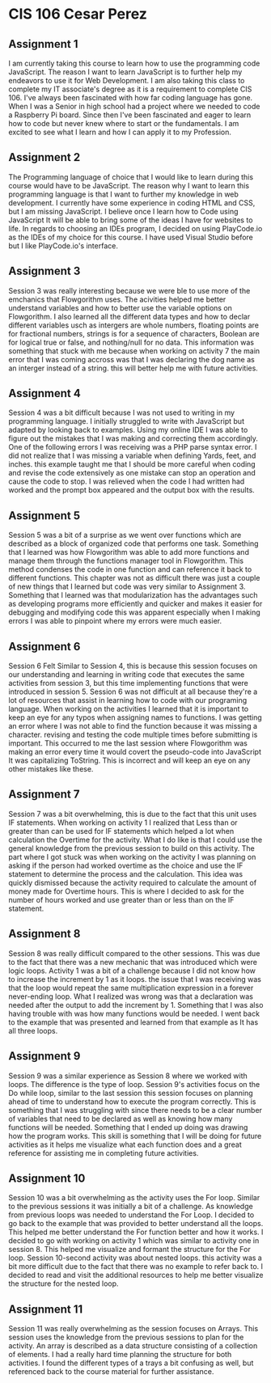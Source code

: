 # CIS 106 Cesar Perez

## Assignment 1

I am currently taking this course to learn how to use the programming code JavaScript. The reason I want to learn JavaScript is to further help my endeavors to use it for Web Development. I am also taking this class to complete my IT associate's degree as it is a requirement to complete CIS 106. I've always been fascinated with how far coding language has gone. When I was a Senior in high school had a project where we needed to code a Raspberry Pi board. Since then I've been fascinated and eager to learn how to code but never knew where to start or the fundamentals. I am excited to see what I learn and how I can apply it to my Profession.

## Assignment 2

The Programming language of choice that I would like to learn during this course would have to be JavaScript. The reason why I want to learn this programming language is that I want to further my knowledge in web development. I currently have some experience in coding HTML and CSS, but I am missing JavaScript. I believe once I learn how to Code using JavaScript It will be able to bring some of the ideas I have for websites to life. In regards to choosing an IDEs program, I  decided on using PlayCode.io as the IDEs of my choice for this course. I have used Visual Studio before but I like PlayCode.io's interface.

## Assignment 3

Session 3 was really interesting because we were ble to use more of the emchanics that Flowgorithm uses. The acivities helped me better understand variables and how to better use the variable options on Flowgorithm. I also learned all the different data types and how to declar different variables usch as intergers are whole numbers, floating points are for fractional numbers, strings is for a sequence of characters, Boolean are for logical true or false, and nothing/null for no data. This information was something that stuck with me because when working on activity 7 the main error that I was coming accross was that I was declaring the dog name as an interger instead of a string. this will better help me with future activities. 

## Assignment 4

Session 4 was a bit difficult because I was not used to writing in my programming language. I initially struggled to write with JavaScript but adapted by looking back to examples. Using my online IDE I was able to figure out the mistakes that I was making and correcting them accordingly. One of the following errors I was receiving was a PHP parse syntax error. I did not realize that I was missing a variable when defining Yards, feet, and inches. this example taught me that I should be more careful when coding and revise the code extensively as one mistake can stop an operation and cause the code to stop. I was relieved when the code I had written had worked and the prompt box appeared and the output box with the results.

## Assignment 5

Session 5 was a bit of a surprise as we went over functions which are described as a block of organized code that performs one task. Something that I learned was how Flowgorithm was able to add more functions and manage them through the functions manager tool in Flowgorithm. This method condenses the code in one function and can reference it back to different functions. This chapter was not as difficult there was just a couple of new things that I learned but code was very similar to Assignment 3. Something that I learned was that modularization has the advantages such as developing programs more efficiently and quicker and makes it easier for debugging and modifying code this was apparent especially when I making errors I was able to pinpoint where my errors were much easier.

## Assignment 6

Session 6 Felt Similar to Session 4, this is because this session focuses on our understanding and learning in writing code that executes the same activities from session 3, but this time implementing functions that were introduced in session 5. Session 6 was not difficult at all because they're a lot of resources that assist in learning how to code with our programing language. When working on the activities I learned that it is important to keep an eye for any typos when assigning names to functions. I was getting an error where I was not able to find the function because it was missing a character. revising and testing the code multiple times before submitting is important. This occurred to me the last session where Flowgorithm was making an error every time it would covert the pseudo-code into JavaScript It was capitalizing ToString. This is incorrect and will keep an eye on any other mistakes like these.

## Assignment 7

Session 7 was a bit overwhelming, this is due to the fact that this unit uses IF statements. When working on activity 1 I realized that Less than or greater than can be used for IF statements which helped a lot when calculation the Overtime for the activity. What I do like is that I could use the general knowledge from the previous session to build on this activity. The part where I got stuck was when working on the activity I was planning on asking if the person had worked overtime as the choice and use the IF statement to determine the process and the calculation. This idea was quickly dismissed because the activity required to calculate the amount of money made for Overtime hours. This is where I decided to ask for the number of hours worked and use greater than or less than on the IF statement.

## Assignment 8

Session 8 was really difficult compared to the other sessions. This was due to the fact that there was a new mechanic that was introduced which were logic loops. Activity 1 was a bit of a challenge because I did not know how to increase the increment by 1 as it loops. the issue that I was receiving was that the loop would repeat the same multiplication expression in a forever never-ending loop. What I realized was wrong was that a declaration was needed after the output to add the increment by 1. Something that I was also having trouble with was how many functions would be needed. I went back to the example that was presented and learned from that example as It has all three loops.

## Assignment 9

Session 9 was a similar experience as Session 8 where we worked with loops. The difference is the type of loop. Session 9's activities focus on the Do while loop, similar to the last session this session focuses on planning ahead of time to understand how to execute the program correctly. This is something that I was struggling with since there needs to be a clear number of variables that need to be declared as well as knowing how many functions will be needed. Something that I ended up doing was drawing how the program works. This skill is something that I will be doing for future activities as it helps me visualize what each function does and a great reference for assisting me in completing future activities.

## Assignment 10

Session 10 was a bit overwhelming as the activity uses the For loop. Similar to the previous sessions it was initially a bit of a challenge. As knowledge from previous loops was needed to understand the For Loop. I decided to go back to the example that was provided to better understand all the loops. This helped me better understand the For function better and how it works. I decided to go with working on activity 1 which was similar to activity one in session 8. This helped me visualize and formant the structure for the For loop. Session 10-second activity was about nested loops. this activity was a bit more difficult due to the fact that there was no example to refer back to. I decided to read and visit the additional resources to help me better visualize the structure for the nested loop.

## Assignment 11

Session 11 was really overwhelming as the session focuses on Arrays. This session uses the knowledge from the previous sessions to plan for the activity. An array is described as a data structure consisting of a collection of elements. I had a really hard time planning the structure for both activities. I found the different types of a trays a bit confusing as well, but referenced back to the course material for further assistance. 
